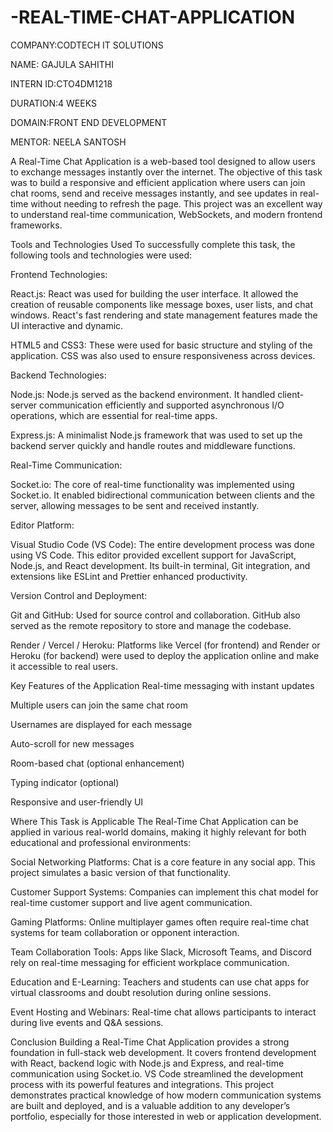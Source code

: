 # -REAL-TIME-CHAT-APPLICATION

COMPANY:CODTECH IT SOLUTIONS

NAME: GAJULA SAHITHI

INTERN ID:CTO4DM1218

DURATION:4 WEEKS

DOMAIN:FRONT END DEVELOPMENT

MENTOR: NEELA SANTOSH

A Real-Time Chat Application is a web-based tool designed to allow users to exchange messages instantly over the internet. The objective of this task was to build a responsive and efficient application where users can join chat rooms, send and receive messages instantly, and see updates in real-time without needing to refresh the page. This project was an excellent way to understand real-time communication, WebSockets, and modern frontend frameworks.

Tools and Technologies Used
To successfully complete this task, the following tools and technologies were used:

Frontend Technologies:

React.js: React was used for building the user interface. It allowed the creation of reusable components like message boxes, user lists, and chat windows. React's fast rendering and state management features made the UI interactive and dynamic.

HTML5 and CSS3: These were used for basic structure and styling of the application. CSS was also used to ensure responsiveness across devices.

Backend Technologies:

Node.js: Node.js served as the backend environment. It handled client-server communication efficiently and supported asynchronous I/O operations, which are essential for real-time apps.

Express.js: A minimalist Node.js framework that was used to set up the backend server quickly and handle routes and middleware functions.

Real-Time Communication:

Socket.io: The core of real-time functionality was implemented using Socket.io. It enabled bidirectional communication between clients and the server, allowing messages to be sent and received instantly.

Editor Platform:

Visual Studio Code (VS Code): The entire development process was done using VS Code. This editor provided excellent support for JavaScript, Node.js, and React development. Its built-in terminal, Git integration, and extensions like ESLint and Prettier enhanced productivity.

Version Control and Deployment:

Git and GitHub: Used for source control and collaboration. GitHub also served as the remote repository to store and manage the codebase.

Render / Vercel / Heroku: Platforms like Vercel (for frontend) and Render or Heroku (for backend) were used to deploy the application online and make it accessible to real users.

Key Features of the Application
Real-time messaging with instant updates

Multiple users can join the same chat room

Usernames are displayed for each message

Auto-scroll for new messages

Room-based chat (optional enhancement)

Typing indicator (optional)

Responsive and user-friendly UI

Where This Task is Applicable
The Real-Time Chat Application can be applied in various real-world domains, making it highly relevant for both educational and professional environments:

Social Networking Platforms: Chat is a core feature in any social app. This project simulates a basic version of that functionality.

Customer Support Systems: Companies can implement this chat model for real-time customer support and live agent communication.

Gaming Platforms: Online multiplayer games often require real-time chat systems for team collaboration or opponent interaction.

Team Collaboration Tools: Apps like Slack, Microsoft Teams, and Discord rely on real-time messaging for efficient workplace communication.

Education and E-Learning: Teachers and students can use chat apps for virtual classrooms and doubt resolution during online sessions.

Event Hosting and Webinars: Real-time chat allows participants to interact during live events and Q&A sessions.

Conclusion
Building a Real-Time Chat Application provides a strong foundation in full-stack web development. It covers frontend development with React, backend logic with Node.js and Express, and real-time communication using Socket.io. VS Code streamlined the development process with its powerful features and integrations. This project demonstrates practical knowledge of how modern communication systems are built and deployed, and is a valuable addition to any developer’s portfolio, especially for those interested in web or application development.

